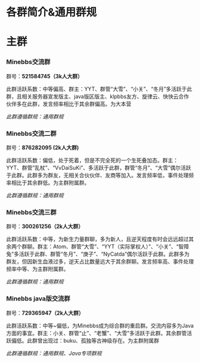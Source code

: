 # 各群简介&通用群规

# 主群

### Minebbs交流群

群号：**521584745（3k人大群）**

此群活跃系数：中等偏高、群主：YYT、群管“大雪”、“小关”、“冬月”多活跃于此群，且相关服务器宣发版主、java版区版主、klpbbs友方、旋律云、快快云合作伙伴多在此群，发言频率相比于其余群偏高。为大本营

*此群遵循群规：通用群规*



### Minebbs交流二群

群号：**876282095 (2k人大群)**

此群活跃系数：偏低，处于死着，但是不完全死的一个生死叠加态。群主：YYT、群管”乱杖”、“VvDaiSuKi”、多活跃于此群，群管“冬月”、“大雪”偶尔活跃于此群。此群多为群友，无相关合伙伙伴、友商等加入。发言频率低，事件处理频率相比于其余群低。为主群附属群。

*此群遵循群规：通用群规*



### Minebbs交流三群

群号：**300261256（2k人大群）**

此群活跃系数：中等，为新生力量群聊，多为新人，且逆天程度有时会远远超过其余两个群聊。群主：Atom、群管“大雪”、“YYT（实际掌权人）”、“小关”、“智障兔”多活跃于此群、群管“冬月”、“庚子”、“NyCatda”偶尔活跃于此群。此群多为群友，但因新生血液过多，逆天占比数量远大于其余群聊。发言频率高、事件处理频率中等、为主群附属群。

*此群遵循群规：通用群规*



### Minebbs java版交流群

群号：**729365947（2k人大群）**

此群活跃系数：中等~偏低，为Minebbs成为综合群的重启群。交流内容多为Java方面的事宜。群主：小关、群管“止”、“老蟹”、“大雪”多活跃于此群。其余群管活跃偏低。此群曾出现过：buku、孤独等古神级存在。为主群附属群

*此群遵循群规：通用群规、Java专项群规*





